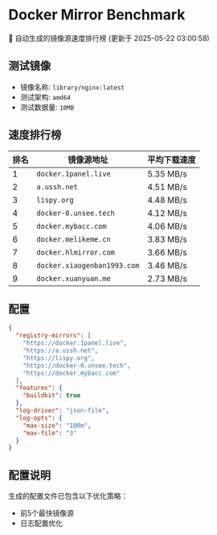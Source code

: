 # Docker Mirror Benchmark

🚀 自动生成的镜像源速度排行榜 (更新于 2025-05-22 03:00:58)

## 测试镜像
- 镜像名称: `library/nginx:latest`
- 测试架构: `amd64`
- 测试数据量: `10MB`

## 速度排行榜
| 排名 | 镜像源地址 | 平均下载速度 |
|------|------------|--------------|
| 1 | `docker.1panel.live` | 5.35 MB/s |
| 2 | `a.ussh.net` | 4.51 MB/s |
| 3 | `lispy.org` | 4.48 MB/s |
| 4 | `docker-0.unsee.tech` | 4.12 MB/s |
| 5 | `docker.mybacc.com` | 4.06 MB/s |
| 6 | `docker.melikeme.cn` | 3.83 MB/s |
| 7 | `docker.hlmirror.com` | 3.66 MB/s |
| 8 | `docker.xiaogenban1993.com` | 3.46 MB/s |
| 9 | `docker.xuanyuan.me` | 2.73 MB/s |

## 配置

```json
{
  "registry-mirrors": [
    "https://docker.1panel.live",
    "https://a.ussh.net",
    "https://lispy.org",
    "https://docker-0.unsee.tech",
    "https://docker.mybacc.com"
  ],
  "features": {
    "buildkit": true
  },
  "log-driver": "json-file",
  "log-opts": {
    "max-size": "100m",
    "max-file": "3"
  }
}
```

## 配置说明
生成的配置文件已包含以下优化策略：
- 前5个最快镜像源
- 日志配置优化

